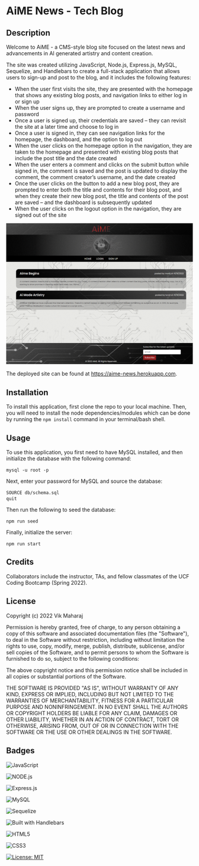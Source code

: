 # AiME News - Tech Blog

## Description

Welcome to AiME - a CMS-style blog site focused on the latest news and advancements in AI generated artistry and content creation.

The site was created utilizing JavaScript, Node.js, Express.js, MySQL, Sequelize, and Handlebars to create a full-stack application that allows users to sign-up and post to the blog, and it includes the following features:

- When the user first visits the site, they are presented with the homepage that shows any existing blog posts, and navigation links to either log in or sign up
- When the user signs up, they are prompted to create a username and password
- Once a user is signed up, their credentials are saved – they can revisit the site at a later time and choose to log in
- Once a user is signed in, they can see navigation links for the homepage, the dashboard, and the option to log out
- When the user clicks on the homepage option in the navigation, they are taken to the homepage and presented with existing blog posts that include the post title and the date created
- When the user enters a comment and clicks on the submit button while signed in, the comment is saved and the post is updated to display the comment, the comment creator’s username, and the date created
- Once the user clicks on the button to add a new blog post, they are prompted to enter both the title and contents for their blog post, and when they create their new blog post, the title and contents of the post are saved – and the dashboard is subsequently updated
- When the user clicks on the logout option in the navigation, they are signed out of the site


![AiME Tech Blog screenshot](public/stylesheets/assets/screenshot.png)

The deployed site can be found at https://aime-news.herokuapp.com.


## Installation

To install this application, first clone the repo to your local machine. Then, you will need to install the node dependencies/modules which can be done by running the ```npm install``` command in your terminal/bash shell. 

## Usage

To use this application, you first need to have MySQL installed, and then initialize the database with the following command:

```
mysql -u root -p
``` 
Next, enter your password for MySQL and source the database: 
```
SOURCE db/schema.sql
quit
``` 
Then run the following to seed the database:
```
npm run seed
```
Finally, initialize the server: 
```
npm run start
```

## Credits

Collaborators include the instructor, TAs, and fellow classmates of the UCF Coding Bootcamp (Spring 2022).


## License

Copyright (c) 2022 Vik Maharaj

Permission is hereby granted, free of charge, to any person obtaining a copy of this software and associated documentation files (the "Software"), to deal
in the Software without restriction, including without limitation the rights to use, copy, modify, merge, publish, distribute, sublicense, and/or sell copies of the Software, and to permit persons to whom the Software is furnished to do so, subject to the following conditions:

The above copyright notice and this permission notice shall be included in all copies or substantial portions of the Software.

THE SOFTWARE IS PROVIDED "AS IS", WITHOUT WARRANTY OF ANY KIND, EXPRESS OR IMPLIED, INCLUDING BUT NOT LIMITED TO THE WARRANTIES OF MERCHANTABILITY,
FITNESS FOR A PARTICULAR PURPOSE AND NONINFRINGEMENT. IN NO EVENT SHALL THE AUTHORS OR COPYRIGHT HOLDERS BE LIABLE FOR ANY CLAIM, DAMAGES OR OTHER LIABILITY, WHETHER IN AN ACTION OF CONTRACT, TORT OR OTHERWISE, ARISING FROM, OUT OF OR IN CONNECTION WITH THE SOFTWARE OR THE USE OR OTHER DEALINGS IN THE SOFTWARE.


## Badges

![JavaScript](https://img.shields.io/badge/javascript-%23323330.svg?style=for-the-badge&logo=javascript&logoColor=%23F7DF1E)

![NODE.js](https://img.shields.io/badge/Node.js-43853D?style=for-the-badge&logo=node.js&logoColor=white)

![Express.js](https://img.shields.io/badge/express.js-%23404d59.svg?style=for-the-badge&logo=express&logoColor=%2361DAFB)

![MySQL](https://img.shields.io/badge/mysql-%2300f.svg?style=for-the-badge&logo=mysql&logoColor=white)

![Sequelize](https://img.shields.io/badge/Sequelize-52B0E7?style=for-the-badge&logo=Sequelize&logoColor=white)

![Built with Handlebars](https://camo.githubusercontent.com/157406d523db8de87230e52d6800e8afa82a51feca33cb56f7f1c80fc557704f/687474703a2f2f706978656c2d636f6f6b6572732e6769746875622e696f2f6275696c742d776974682d6261646765732f68616e646c65626172732f68616e646c65626172732d73686f72742d666c61742e706e67)

![HTML5](https://img.shields.io/badge/html5-%23E34F26.svg?style=for-the-badge&logo=html5&logoColor=white)

![CSS3](https://img.shields.io/badge/css3-%231572B6.svg?style=for-the-badge&logo=css3&logoColor=white)

[![License: MIT](https://img.shields.io/badge/License-MIT-yellow.svg)](https://opensource.org/licenses/MIT)